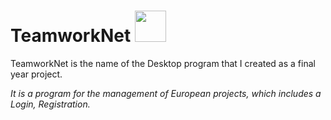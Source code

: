 <H1>TeamworkNet <img with=50 height=50 src="https://media.discordapp.net/attachments/755161452502843504/976448068847288360/TeamWorkNet_Logo.png"> </H1>



TeamworkNet is the name of the Desktop program that I created as a final year project.

*It is a program for the management of European projects, which includes a Login, Registration.*

